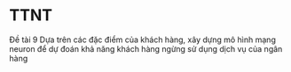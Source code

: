 # TTNT
Đề tài 9 Dựa trên các đặc điểm của khách hàng, xây dựng mô hình mạng neuron để dự đoán khả năng khách hàng ngừng sử dụng dịch vụ của ngân hàng
